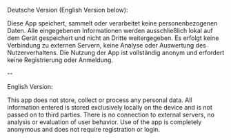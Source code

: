 Deutsche Version (English Version below):

Diese App speichert, sammelt oder verarbeitet keine personenbezogenen Daten.
Alle eingegebenen Informationen werden ausschließlich lokal auf dem Gerät gespeichert und nicht an Dritte weitergegeben.
Es erfolgt keine Verbindung zu externen Servern, keine Analyse oder Auswertung des Nutzerverhaltens.
Die Nutzung der App ist vollständig anonym und erfordert keine Registrierung oder Anmeldung.

--

English Version:

This app does not store, collect or process any personal data.
All information entered is stored exclusively locally on the device and is not passed on to third parties.
There is no connection to external servers, no analysis or evaluation of user behavior.
Use of the app is completely anonymous and does not require registration or login.
